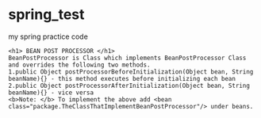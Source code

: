 # spring_test
my spring practice code

````````````````````````````````````````````````````````````````````````````````````````````````````````````````````````````````````````````````
<h1> BEAN POST PROCESSOR </h1>
BeanPostProcessor is Class which implements BeanPostProcessor Class and overrides the following two methods.
1.public Object postProcessorBeforeInitialization(Object bean, String beanName){} - this method executes before initializing each bean
2.public Object postProcessorAfterInitialization(Object bean, String beanName){} - vice versa
<b>Note: </b> To implement the above add <bean class="package.TheClassThatImplementBeanPostProcessor"/> under beans.

````````````````````````````````````````````````````````````````````````````````````````````````````````````````````````````````````````````````


